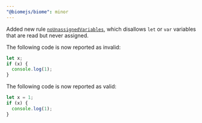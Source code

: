 ```yaml
---
"@biomejs/biome": minor
---
```


Added new rule [`noUnassignedVariables`](https://biomejs.dev/linter/rules/no-unassigned-variables/), which disallows `let` or `var` variables that are read but never assigned.

The following code is now reported as invalid:

```js
let x;
if (x) {
  console.log(1);
}
```

The following code is now reported as valid:

```js
let x = 1;
if (x) {
  console.log(1);
}
```